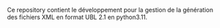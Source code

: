 Ce repository contient le développement pour la gestion de la génération des fichiers XML en format UBL 2.1 en python3.11.
